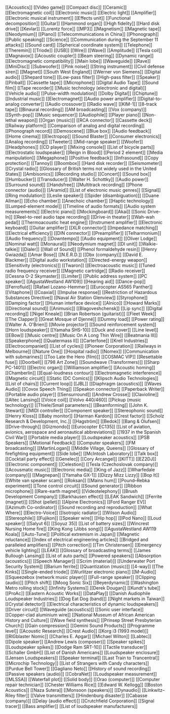 [[Acoustics]]
[[Video game]]
[[Compact disc]]
[[Ceramic]]
[[Electromagnetic coil]]
[[Electronic music]]
[[Electric light]]
[[Amplifier]]
[[Electronic musical instrument]]
[[Effects unit]]
[[Functional decomposition]]
[[Guitar]]
[[Hammond organ]]
[[High fidelity]]
[[Hard disk drive]]
[[Kevlar]]
[[Lorentz force]]
[[MP3]]
[[Magnetism]]
[[Magnetic tape]]
[[Neodymium]]
[[Piano]]
[[Telecommunications in China]]
[[Phonograph]]
[[Public speaking]]
[[Science]]
[[Communication during the September 11 attacks]]
[[Sound card]]
[[Spherical coordinate system]]
[[Telephone]]
[[Theremin]]
[[Triode]]
[[USB]]
[[Wire]]
[[Wave]]
[[Amplitude]]
[[Tesla coil]]
[[Magnavox]]
[[Acoustic coupler]]
[[Beam steering]]
[[Dynamic range]]
[[Electromagnetic compatibility]]
[[Main lobe]]
[[Waveguide]]
[[Rave]]
[[MiniDisc]]
[[Subwoofer]]
[[Pink noise]]
[[String instrument]]
[[Civil defense siren]]
[[Magnet]]
[[South West England]]
[[Werner von Siemens]]
[[Digital audio]]
[[Shepard tone]]
[[Low-pass filter]]
[[High-pass filter]]
[[Speaker]]
[[Pinball]]
[[Cassette tape]]
[[Microphone]]
[[Digital Audio Tape]]
[[Sound film]]
[[Tape recorder]]
[[Music technology (electronic and digital)]]
[[Vehicle audio]]
[[Pulse-width modulation]]
[[Dolby Digital]]
[[Chiptune]]
[[Industrial music]]
[[Electromagnet]]
[[Audio power amplifier]]
[[Digital-to-analog converter]]
[[Audio crossover]]
[[Radio wave]]
[[KIM-1]]
[[8-track tape]]
[[Binaural recording]]
[[AM broadcasting]]
[[Vox (company)]]
[[Synth-pop]]
[[Music sequencer]]
[[Audiophile]]
[[Player piano]]
[[Non-lethal weapon]]
[[Organ (music)]]
[[RCA connector]]
[[Cassette deck]]
[[Railway platform]]
[[Comparison of analog and digital recording]]
[[Phonograph record]]
[[Demoscene]]
[[Blue box]]
[[Audio feedback]]
[[Home cinema]]
[[Electropop]]
[[Sound Blaster]]
[[Consumer electronics]]
[[Analog recording]]
[[Tweeter]]
[[Mid-range speaker]]
[[Woofer]]
[[Headphones]]
[[CD player]]
[[Mixing console]]
[[List of bicycle parts]]
[[Electrostatic loudspeaker]]
[[Reign in Blood]]
[[Period 2 element]]
[[Media manipulation]]
[[Megaphone]]
[[Positive feedback]]
[[Infrasound]]
[[Copy protection]]
[[Tannoy]]
[[Boombox]]
[[Hard disk recorder]]
[[Seismometer]]
[[Crystal radio]]
[[Glossary of British terms not widely used in the United States]]
[[Ambisonics]]
[[Recording studio]]
[[Concert]]
[[Sound box]]
[[Humbucker]]
[[Transducer]]
[[Walter H. Schottky]]
[[Audio power]]
[[Surround sound]]
[[Handsfree]]
[[Multitrack recording]]
[[Phone connector (audio)]]
[[Aramid]]
[[List of electronic music genres]]
[[Signal]]
[[Ring modulation]]
[[Leslie speaker]]
[[Spider (disambiguation)]]
[[Duane Allman]]
[[Echo chamber]]
[[Anechoic chamber]]
[[Haptic technology]]
[[Lumped-element model]]
[[Timeline of audio formats]]
[[Audio system measurements]]
[[Electric piano]]
[[Mockingboard]]
[[Akai]]
[[Sonic Drive-In]]
[[Reel-to-reel audio tape recording]]
[[Drive-in theater]]
[[Wah-wah pedal]]
[[Thermoacoustic heat engine]]
[[Instrument amplifier]]
[[Electronic keyboard]]
[[Guitar amplifier]]
[[XLR connector]]
[[Impedance matching]]
[[Electrical efficiency]]
[[DIN connector]]
[[Preamplifier]]
[[Telharmonium]]
[[Audio frequency]]
[[Downtempo]]
[[Audio equipment]]
[[Oliver Lodge]]
[[Nominal watt]]
[[Monaural]]
[[Neodymium magnet]]
[[DI unit]]
[[Walkie-talkie]]
[[Dialer]]
[[Wall of Sound]]
[[Phenol formaldehyde resin]]
[[Henry Gwiazda]]
[[Amar Bose]]
[[N.E.R.D.]]
[[Dbx (company)]]
[[David E. Blackmer]]
[[Digital audio workstation]]
[[Directed-energy weapon]]
[[Sensitivity (electronics)]]
[[Twaron]]
[[Electroacoustic music]]
[[Tuned radio frequency receiver]]
[[Magnetic cartridge]]
[[Radio receiver]]
[[Cessna O-2 Skymaster]]
[[Limiter]]
[[Public address system]]
[[PC speaker]]
[[AgustaWestland AW109]]
[[Hearing aid]]
[[Dance-pop]]
[[Ferrofluid]]
[[Rafael Lozano-Hemmer]]
[[Eurocopter AS565 Panther]]
[[Vitaphone]]
[[Coaxial]]
[[Impulse response]]
[[Restriction of Hazardous Substances Directive]]
[[Naval Air Station Glenview]]
[[Styrophone]]
[[Damping factor]]
[[Human interface device]]
[[Alnico]]
[[Howard Marks]]
[[Directional sound]]
[[Animusic]]
[[Blagoveshchensk]]
[[Lip sync]]
[[Digital recording]]
[[Nigel Kneale]]
[[Brian Robertson (guitarist)]]
[[Fleet Week]]
[[The Clapper]]
[[Great Mosque of Djenné]]
[[Dummy load]]
[[Power rating]]
[[Walter A. O'Brien]]
[[Movie projector]]
[[Sound reinforcement system]]
[[Horn loudspeaker]]
[[Yamaha SHS-10]]
[[Duck and cover]]
[[Line level]]
[[EBow]]
[[Music centre]]
[[Music On A Long Thin Wire]]
[[Beatmania III]]
[[Speakerphone]]
[[Quatermass II]]
[[Carterfone]]
[[Krell Industries]]
[[Electrocompaniet]]
[[List of cycles]]
[[Pioneer Corporation]]
[[Railways in Melbourne]]
[[Nature One]]
[[Hospital radio]]
[[Nomex]]
[[Communication with submarines]]
[[Too Late the Hero (film)]]
[[COSMAC VIP]]
[[Resettable fuse]]
[[Doorbell]]
[[798 Art Zone]]
[[Soundwave (Transformers)]]
[[Sharp PC-1401]]
[[Electric organ]]
[[Williamson amplifier]]
[[Acoustic homing]]
[[Chamberlin]]
[[Equal-loudness contour]]
[[Electromagnetic interference]]
[[Magnetic circuit]]
[[Static (DC Comics)]]
[[Klipsch Audio Technologies]]
[[List of chairs]]
[[Current loop]]
[[JBL]]
[[Diaphragm (acoustics)]]
[[Waves Audio]]
[[Covox Speech Thing]]
[[Speakon connector]]
[[Paperback Writer]]
[[Portable audio player]]
[[Sensurround]]
[[Andrew Crosse]]
[[Clavioline]]
[[Altec Lansing]]
[[Voice coil]]
[[Volvo 440/460]]
[[Pickup (music technology)]]
[[Thiele/Small parameters]]
[[Beamforming]]
[[John K. Stewart]]
[[MIDI controller]]
[[Component speaker]]
[[Stereophonic sound]]
[[Henry Kloss]]
[[Baby monitor]]
[[Harman Kardon]]
[[Crest factor]]
[[Scholz Research & Development, Inc.]]
[[Hagström]]
[[Bedok]]
[[Bang & Olufsen]]
[[Drive-through]]
[[Gizmondo]]
[[Eurocopter EC135]]
[[List of aviation, avionics, aerospace and aeronautical abbreviations]]
[[1937 in the Spanish Civil War]]
[[Portable media player]]
[[Loudspeaker acoustics]]
[[PSB Speakers]]
[[Motional Feedback]]
[[Computer speakers]]
[[FM broadcasting]]
[[MartinLogan]]
[[Middle Village, Queens]]
[[Glossary of firefighting equipment]]
[[Side lobe]]
[[McIntosh Laboratory]]
[[Talk box]]
[[Cocktail party effect]]
[[Genelec]]
[[Cory Arcangel]]
[[KITT]]
[[EZ2DJ]]
[[Electronic component]]
[[Celestion]]
[[Tesla (Czechoslovak company)]]
[[Acousmatic music]]
[[Electronic media]]
[[King of Jazz]]
[[Wharfedale (company)]]
[[Magnepan]]
[[Yamaha GX-1]]
[[Dizzy Mizz Lizzy]]
[[Bop It]]
[[White van speaker scam]]
[[Roksan]]
[[Mains hum]]
[[Pound–Rebka experiment]]
[[Tone control circuit]]
[[Sound generator]]
[[Ribbon microphone]]
[[Rare-earth magnet]]
[[Videotelephony]]
[[Brush Development Company]]
[[Barkhausen effect]]
[[LEAK Sandwich]]
[[Ferrite (magnet)]]
[[Shot (pellet)]]
[[Alpine Electronics]]
[[Ford Ranger EV]]
[[Azimuth Co-ordinator]]
[[Sound recording and reproduction]]
[[What Where]]
[[Electro-Voice]]
[[Isotropic radiator]]
[[Wilson Audio]]
[[Stereophile]]
[[Fujikon]]
[[Speaker wire]]
[[Hip hop]]
[[IPod Nano]]
[[Loud speaker]]
[[Salyut 6]]
[[Soyuz 35]]
[[List of battery sizes]]
[[Wincrest Nursing Home fire]]
[[King Kong (Jibbs song)]]
[[AgustaWestland AW119 Koala]]
[[Auto-Tune]]
[[Political extremism in Japan]]
[[Magnetic reluctance]]
[[Index of electrical engineering articles]]
[[Bridged and paralleled amplifiers]]
[[Pitch correction]]
[[Tim Christensen]]
[[Emergency vehicle lighting]]
[[LEAK]]
[[Glossary of broadcasting terms]]
[[James Bullough Lansing]]
[[List of auto parts]]
[[Powered speakers]]
[[Absorption (acoustics)]]
[[Speech Manager]]
[[Scrim (material)]]
[[Underwater Port Security System]]
[[Barium ferrite]]
[[Quantization (music)]]
[[4-way]]
[[The Kinks]]
[[Single-ended triode]]
[[Wurlitzer electronic piano]]
[[M-Audio]]
[[Squeezebox (network music player)]]
[[Full-range speaker]]
[[Clipping (audio)]]
[[Pitch shift]]
[[Moog Sonic Six]]
[[Beyerdynamic]]
[[Washington Metro rolling stock]]
[[Infinity Systems]]
[[Derek Dougan]]
[[Kundt's tube]]
[[ProAc]]
[[Eastern Acoustic Works]]
[[DataPlay]]
[[Danish Audiophile Loudspeaker Industries]]
[[Dog Eat Dog (band)]]
[[Night markets in Taiwan]]
[[Crystal detector]]
[[Electrical characteristics of dynamic loudspeakers]]
[[Driver circuit]]
[[Waveguide (acoustics)]]
[[Sonic user interface]]
[[Copper-clad aluminium wire]]
[[National Museum of African American History and Culture]]
[[Wave field synthesis]]
[[Prinsep Street Presbyterian Church]]
[[Gain compression]]
[[Gemini Sound Products]]
[[Programme level]]
[[Acoustic Research]]
[[Crest Audio]]
[[Korg i3 (1993 model)]]
[[RIGblaster Nomic]]
[[Charles E. Apgar]]
[[Michael Wilton]]
[[Labtec]]
[[Dipole speaker]]
[[Andrew Lewis (composer)]]
[[Speaker spikes]]
[[Loudspeaker spikes]]
[[Dodge Ram SRT-10]]
[[Tactile transducer]]
[[Schaller GmbH]]
[[List of Danish Americans]]
[[Loudspeaker enclosure]]
[[Jensen Loudspeakers]]
[[Speaker terminal]]
[[Last Train to Trancentral]]
[[Microchip Technology]]
[[List of Strangers with Candy characters]]
[[Purdue Bell Tower]]
[[Gagliano Neto]]
[[History of sound recording]]
[[Passive speakers (audio)]]
[[CobraNet]]
[[Loudspeaker measurement]]
[[MLSSA]]
[[Waterfall plot]]
[[Solid body]]
[[Orao (computer)]]
[[Computer repair technician]]
[[Chester Williams Rice]]
[[Edward W. Kellogg]]
[[Boston Acoustics]]
[[Naza Sutera]]
[[Monsoon (speakers)]]
[[Dynaudio]]
[[Linkwitz–Riley filter]]
[[Valve transmitters]]
[[Hindenburg disaster]]
[[Cabasse (company)]]
[[Delay (audio effect)]]
[[Crutchfield Corporation]]
[[Signal tracer]]
[[Bass amplifier]]
[[List of loudspeaker manufacturers]]
